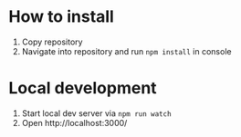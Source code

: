 # How to install

1. Copy repository
2. Navigate into repository and run `npm install` in console

# Local development
1. Start local dev server via `npm run watch`
2. Open http://localhost:3000/
